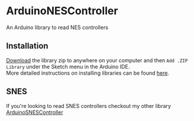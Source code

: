 # ArduinoNESController
An Arduino library to read NES controllers

## Installation
[Download](https://github.com/aaronshappell/ArduinoNESController/releases/download/v1.0/ArduinoNESController.zip) the library zip to anywhere on your computer and then `Add .ZIP Library` under the Sketch menu in the Arduino IDE.  
More detailed instructions on installing libraries can be found [here](https://www.arduino.cc/en/Guide/Libraries).

## SNES
If you're looking to read SNES controllers checkout my other library [ArduinoSNESController](https://github.com/aaronshappell/ArduinoSNESController)